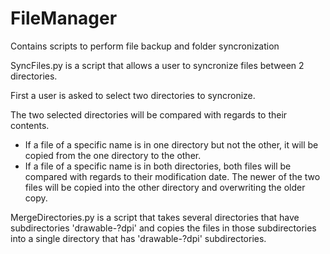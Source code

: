 FileManager
===========

Contains scripts to perform file backup and folder syncronization

SyncFiles.py is a script that allows a user to syncronize files between 2 directories.  

First a user is asked to select two directories to syncronize.

The two selected directories will be compared with regards to their contents.
 - If a file of a specific name is in one directory but not the other, it will be copied from the one directory to the other.
 - If a file of a specific name is in both directories, both files will be compared with regards to their modification date.  The newer of the two files will be copied into the other directory and overwriting the older copy.

MergeDirectories.py is a script that takes several directories that have subdirectories 'drawable-?dpi' and copies the files in those subdirectories into a single directory that has 'drawable-?dpi' subdirectories.
